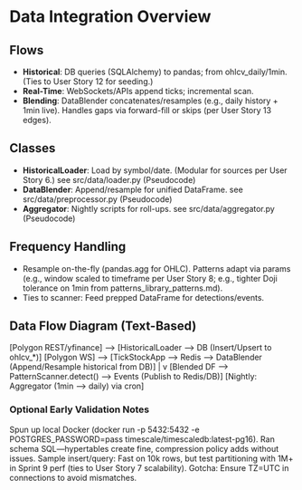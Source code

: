 # Data Integration Overview

## Flows
- **Historical**: DB queries (SQLAlchemy) to pandas; from ohlcv_daily/1min. (Ties to User Story 12 for seeding.)
- **Real-Time**: WebSockets/APIs append ticks; incremental scan.
- **Blending**: DataBlender concatenates/resamples (e.g., daily history + 1min live). Handles gaps via forward-fill or skips (per User Story 13 edges).


## Classes
- **HistoricalLoader**: Load by symbol/date. (Modular for sources per User Story 6.) see src/data/loader.py (Pseudocode)
- **DataBlender**: Append/resample for unified DataFrame. see src/data/preprocessor.py (Pseudocode)
- **Aggregator**: Nightly scripts for roll-ups. see src/data/aggregator.py (Pseudocode)

## Frequency Handling
- Resample on-the-fly (pandas.agg for OHLC). Patterns adapt via params (e.g., window scaled to timeframe per User Story 8; e.g., tighter Doji tolerance on 1min from patterns_library_patterns.md).
- Ties to scanner: Feed prepped DataFrame for detections/events.

## Data Flow Diagram (Text-Based)

[Polygon REST/yfinance] --> [HistoricalLoader --> DB (Insert/Upsert to ohlcv_*)]
[Polygon WS] --> [TickStockApp --> Redis --> DataBlender (Append/Resample historical from DB)]
                                      |
                                      v
[Blended DF --> PatternScanner.detect() --> Events (Publish to Redis/DB)]
[Nightly: Aggregator (1min --> daily) via cron]


### Optional Early Validation Notes
Spun up local Docker (docker run -p 5432:5432 -e POSTGRES_PASSWORD=pass timescale/timescaledb:latest-pg16). Ran schema SQL—hypertables create fine, compression policy adds without issues. Sample insert/query: Fast on 10k rows, but test partitioning with 1M+ in Sprint 9 perf (ties to User Story 7 scalability). Gotcha: Ensure TZ=UTC in connections to avoid mismatches.